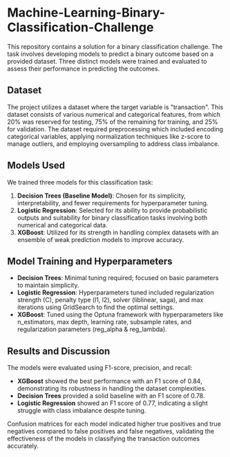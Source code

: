 # Machine-Learning-Binary-Classification-Challenge
This repository contains a solution for a binary classification challenge. The task involves developing models to predict a binary outcome based on a provided dataset. Three distinct models were trained and evaluated to assess their performance in predicting the outcomes.
## Dataset
The project utilizes a dataset where the target variable is "transaction". This dataset consists of various numerical and categorical features, from which 20% was reserved for testing, 75% of the remaining for training, and 25% for validation. The dataset required preprocessing which included encoding categorical variables, applying normalization techniques like z-score to manage outliers, and employing oversampling to address class imbalance.
## Models Used
We trained three models for this classification task:
1. **Decision Trees (Baseline Model)**: Chosen for its simplicity, interpretability, and fewer requirements for hyperparameter tuning.
2. **Logistic Regression**: Selected for its ability to provide probabilistic outputs and suitability for binary classification tasks involving both numerical and categorical data.
3. **XGBoost**: Utilized for its strength in handling complex datasets with an ensemble of weak prediction models to improve accuracy.
## Model Training and Hyperparameters
- **Decision Trees**: Minimal tuning required; focused on basic parameters to maintain simplicity.
- **Logistic Regression**: Hyperparameters tuned included regularization strength (C), penalty type (l1, l2), solver (liblinear, saga), and max iterations using GridSearch to find the optimal settings.
- **XGBoost**: Tuned using the Optuna framework with hyperparameters like n_estimators, max depth, learning rate, subsample rates, and regularization parameters (reg_alpha & reg_lambda).
## Results and Discussion
The models were evaluated using F1-score, precision, and recall:
- **XGBoost** showed the best performance with an F1 score of 0.84, demonstrating its robustness in handling the dataset complexities.
- **Decision Trees** provided a solid baseline with an F1 score of 0.78.
- **Logistic Regression** showed an F1 score of 0.77, indicating a slight struggle with class imbalance despite tuning.

Confusion matrices for each model indicated higher true positives and true negatives compared to false positives and false negatives, validating the effectiveness of the models in classifying the transaction outcomes accurately.
